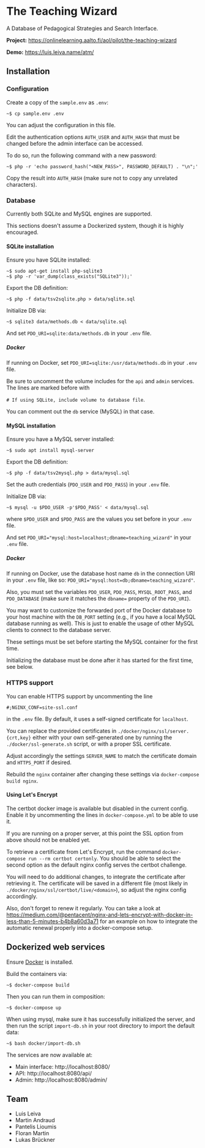 # The Teaching Wizard

A Database of Pedagogical Strategies and Search Interface.

**Project:** https://onlinelearning.aalto.fi/aol/pilot/the-teaching-wizard

**Demo:** https://luis.leiva.name/atm/

## Installation

### Configuration

Create a copy of the `sample.env` as `.env`:
```
~$ cp sample.env .env
```

You can adjust the configuration in this file.

Edit the authentication options `AUTH_USER` and `AUTH_HASH`
that must be changed before the admin interface can be accessed.

To do so, run the following command with a new password:
```
~$ php -r 'echo password_hash("<NEW_PASS>", PASSWORD_DEFAULT) . "\n";'
```
Copy the result into `AUTH_HASH` (make sure not to copy any unrelated characters).

### Database

Currently both SQLite and MySQL engines are supported.

This sections doesn't assume a Dockerized system,
though it is highly encouraged.

#### SQLite installation

Ensure you have SQLite installed:
```
~$ sudo apt-get install php-sqlite3
~$ php -r 'var_dump(class_exists("SQLite3"));'
```

Export the DB definition:
```
~$ php -f data/tsv2sqlite.php > data/sqlite.sql
```

Initialize DB via:
```
~$ sqlite3 data/methods.db < data/sqlite.sql
```

And set `PDO_URI=sqlite:data/methods.db` in your `.env` file.


##### Docker

If running on Docker, set `PDO_URI=sqlite:/usr/data/methods.db` in your `.env` file.

Be sure to uncomment the volume includes for the `api` and `admin` services.
The lines are marked before with 

`# If using SQLite, include volume to database file`.

You can comment out the `db` service (MySQL) in that case.

#### MySQL installation

Ensure you have a MySQL server installed:
```
~$ sudo apt install mysql-server
```

Export the DB definition:
```
~$ php -f data/tsv2mysql.php > data/mysql.sql
```

Set the auth credentials (`PDO_USER` and `PDO_PASS`) in your `.env` file.

Initialize DB via:
```
~$ mysql -u $PDO_USER -p'$PDO_PASS' < data/mysql.sql
```
where `$PDO_USER` and `$PDO_PASS` are the values you set before in your `.env` file.

And set `PDO_URI="mysql:host=localhost;dbname=teaching_wizard"` in your `.env` file.

##### Docker

If running on Docker, use the database host name `db` in the connection URI in your `.env` file,
like so: `PDO_URI="mysql:host=db;dbname=teaching_wizard"`.

Also, you must set the variables `PDO_USER`, `PDO_PASS`, `MYSQL_ROOT_PASS`,
and `PDO_DATABASE` (make sure it matches the `dbname=` property of the `PDO_URI`).

You may want to customize the forwarded port of the Docker database to your host machine with the
`DB_PORT` setting (e.g., if you have a local MySQL database running as well).
This is just to enable the usage of other MySQL clients to connect to the database server.

These settings must be set before starting the MySQL container for the first time.

Initializing the database must be done after it has started for the first time, see below.

### HTTPS support

You can enable HTTPS support by uncommenting the line
```
#;NGINX_CONF=site-ssl.conf
```
in the `.env` file.
By default, it uses a self-signed certificate for `localhost`.

You can replace the provided certificates in `./docker/nginx/ssl/server.{crt,key}`
either with your own self-generated one
by running the `./docker/ssl-generate.sh` script,
or with a proper SSL certificate.

Adjust accordingly the settings `SERVER_NAME` to match the certificate domain
 and `HTTPS_PORT` if desired.

Rebuild the `nginx` container after changing these settings via `docker-compose build nginx`.

#### Using Let's Encrypt

The certbot docker image is available but disabled in the current config.
Enable it by uncommenting the lines in `docker-compose.yml` to be able to use it.

If you are running on a proper server, at this point the SSL option from above should not be enabled yet.

To retrieve a certificate from Let's Encrypt,
run the command `docker-compose run --rm certbot certonly`.
You should be able to select the second option as the default nginx config serves the certbot challenge.

You will need to do additional changes, to integrate the certificate after retrieving it.
The certificate will be saved in a different file (most likely in `./docker/nginx/ssl/certbot/live/<domain>`),
so adjust the nginx config accordingly.

Also, don't forget to renew it regularly.
You can take a look at https://medium.com/@pentacent/nginx-and-lets-encrypt-with-docker-in-less-than-5-minutes-b4b8a60d3a71
for an example on how to integrate the automatic renewal properly into a docker-compose setup.

## Dockerized web services

Ensure [Docker](https://docs.docker.com/get-docker/) is installed.

Build the containers via:
```
~$ docker-compose build
```

Then you can run them in composition:
```
~$ docker-compose up
```

When using mysql, make sure it has successfully initialized the server,
and then run the script `import-db.sh` in your root directory to import the default data:

```
~$ bash docker/import-db.sh
```

The services are now available at:
* Main interface: http://localhost:8080/
* API: http://localhost:8080/api/
* Admin: http://localhost:8080/admin/

## Team

- Luis Leiva
- Martin Andraud
- Pantelis Lioumis
- Floran Martin
- Lukas Brückner
